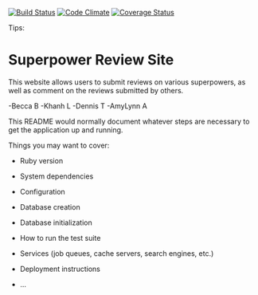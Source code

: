 [![Build Status](https://codeship.com/projects/75bd7840-e1cf-0135-f6ea-7aa86eca2b9b/status?branch=master)](https://app.codeship.com/talking-about-brad)
[![Code Climate](https://codeclimate.com/github/AL6981/superpower-review-site/badges/gpa.svg)](https://codeclimate.com/github/AL6981/superpower-review-site)
[![Coverage Status](https://coveralls.io/repos/github/AL6981/superpower-review-site/badge.svg?branch=master)](https://coveralls.io/github/AL6981/superpower-review-site?branch=master)

Tips:

# Superpower Review Site

This website allows users to submit reviews on various superpowers, as well as comment on the reviews submitted by others.

-Becca B
-Khanh L
-Dennis T
-AmyLynn A


This README would normally document whatever steps are necessary to get the
application up and running.

Things you may want to cover:

* Ruby version

* System dependencies

* Configuration

* Database creation

* Database initialization

* How to run the test suite

* Services (job queues, cache servers, search engines, etc.)

* Deployment instructions

* ...
